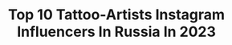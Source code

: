 ---
title: Top 10 Tattoo-Artists Instagram Influencers In Russia In 2023
description: >-
  Find top tattoo-artists Instagram influencers in Russia in 2023. Most popular hashtags: #tattoo #moscow #tattoomoscow.
platform: Instagram
hits: 142
text_top: Analyze the best Instagram accounts on inBeat.
text_bottom: Our database holds 142 Instagram influencers like this in Russia for you to pitch.
profiles:
  - username: "she_is"
    fullname: >-
      Kristina Darmaeva
    bio: >-
      Tattoo artist from St.-Petersburg, Russia 🇩🇪Dresden 13-26 of September🇩🇪Darmaeva.k@gmail.com
    location: "Russia"
    followers: 84049
    engagement: 731
    commentsToLikes: 0.011318
    id: ck9wepmzzlcbz0j78eofr9gcz
    verified: false
    hashtags: "#tattoo, #blacktattooart, #kwadron, #kwadronproteam"
  - username: "holt_unicorn"
    fullname: >-
      Kate Holt
    bio: >-
      Tattoo artist, Moscow🦄 My pet: @pyatka_the_skunk🐾
    location: "Russia"
    followers: 37317
    engagement: 398
    commentsToLikes: 0.009034
    id: ckap8o39jp78r0i78pu8xrqxd
    verified: false
    hashtags: "#moscow, #cartoontattoo, #animetattoo, #cutetattoo"
  - username: "pmtattooing"
    fullname: >-
      Polina Matveeva•Tattoo
    bio: >-
      •Tattoo artist🌱based in Saint-Petersburg 💌pmtattooing@gmail.com •Записаться на сеанс тату в октябре можно заполнив форму на сайте ↓
    location: "Russia"
    followers: 42681
    engagement: 410
    commentsToLikes: 0.005738
    id: ck9wejbx3kiu70j789315rmwl
    verified: false
    hashtags: "#harrypotter, #potion, #flowertattoo, #tattoo"
  - username: "broock.schaft"
    fullname: >-
      Polina Svetlova
    bio: >-
      MODEL| BLOGGER| TATTOO ARTIST ⠀ ▪️О моделинге #schaft_model ▪️О красоте #schaft_beauty ▪️О жизни #schaft_life ⠀ TATTOO WORKS @schaft.tattoo ⠀ VK
    location: "Russia"
    followers: 46339
    engagement: 171
    commentsToLikes: 0.016667
    id: ck6u60swacw0e0j71pg8rbae7
    verified: false
    hashtags: "#schaft, #backstage"
  - username: "cubatattoo"
    fullname: >-
      Karina Cuba
    bio: >-
      Тату-мастер, Омск-Москва / tattoo artist, RUS Основатель студии «Куба» Про бизнес и подход к делу ➡️ @karinacuba2.0 Консультации и запись / booking ⬇️
    location: "Russia"
    followers: 76210
    engagement: 93
    commentsToLikes: 0.019693
    id: ck5hng2ganq0w0i11wtanhd6v
    verified: false
    hashtags: "#tattooistartmag"
  - username: "evgenymel"
    fullname: >-
      Евгений Мэл
    bio: >-
      Tattoo Artist My studio: @visota_tattoo 🖤 Moscow, Russia Excalibur pro team Записаться на сеанс можно через вк
    location: "Russia"
    followers: 41723
    engagement: 219
    commentsToLikes: 0.012580
    id: ck0u12zjyvmco0i19qudid8q7
    verified: false
    hashtags: "#dotworktattoo, #tattoovideo, #evgenymel, #galaxy"
  - username: "deni_aktemirov"
    fullname: >-
      Deni
    bio: >-
      Freehand tattoo artist. St.Petersburg, Russia. deni9333(at)gmail.com vk.com/deni_aktemirov Private page:
    location: "Russia"
    followers: 29788
    engagement: 292
    commentsToLikes: 0.010913
    id: ck5zqib7iunh40i148z1vecua
    verified: false
    hashtags: "#dotwork, #dotworktattoo, #blackwork, #blackworktattoo"
  - username: "lenakshishtan"
    fullname: >-
      kshishtovskaya.
    bio: >-
      Ink ninja, tattoo-artist, cat lover. @kshishtan @lenatheartdestroyer
    location: "Russia"
    followers: 8894
    engagement: 648
    commentsToLikes: 0.014075
    id: ckap6duv7fh930i78a98k05cd
    verified: false
    hashtags: ""
  - username: "swallow_tattoo"
    fullname: >-
      #Гошанмосковский
    bio: >-
      Russian Tattoo artist Inkin 2009+ 💵🇷🇺💵🇷🇺💵🇷🇺 Остальные работы в отмеченных Безопасно,качественно и действительно не дорого с 2009г
    location: "Russia"
    followers: 27275
    engagement: 418
    commentsToLikes: 0.041113
    id: ck8sz476gn3ne0j78byozafwa
    verified: false
    hashtags: "#realismtattoo, #portrait, #tattoo, #realistictattoo"
  - username: "katrinlove27"
    fullname: >-
      🔮Katrin Tattoo🔮
    bio: >-
      I’m Tattoo Artist Мой дневник жизни Отдыхай и смотри TATTOO 👉🏼 @piersibtattoo @piercing_ru 🌙 #татуоткатрин
    location: "Russia"
    followers: 70091
    engagement: 103
    commentsToLikes: 0.014991
    id: ck5buo2ezi4g00i11y18pdaql
    verified: false
    hashtags: "#tattoonsk, #tattoonovosibirsk, #piersib, #piersibtattoo"
---